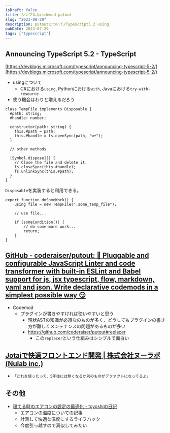 ```yaml
---
isDraft: false
title: シンプルなcodemod putout
slug: "2023-08-29"
description: putoutについて/TypeScript5.2 using
pubDate: 2023-07-29
tags: ["typescript"]
---
```


## Announcing TypeScript 5.2 - TypeScript

[https://devblogs.microsoft.com/typescript/announcing-typescript-5-2/](https://devblogs.microsoft.com/typescript/announcing-typescript-5-2/)

- usingについて
  - C#における`using`, Pythonにおける`with`, Javaにおける`try-with-resource`
- 使う機会はわりと増えるだろう

```tsx
class TempFile implements Disposable {
  #path: string;
  #handle: number;

  constructor(path: string) {
    this.#path = path;
    this.#handle = fs.openSync(path, "w+");
  }

  // other methods

  [Symbol.dispose]() {
    // Close the file and delete it.
    fs.closeSync(this.#handle);
    fs.unlinkSync(this.#path);
  }
}
```

`Disposable`を実装すると利用できる。

```tsx
export function doSomeWork() {
    using file = new TempFile(".some_temp_file");

    // use file...

    if (someCondition()) {
        // do some more work...
        return;
    }
}
```

## [GitHub - coderaiser/putout: 🐊 Pluggable and configurable JavaScript Linter and code transformer with built-in ESLint and Babel support for js, jsx typescript, flow, markdown, yaml and json. Write declarative codemods in a simplest possible way 😏](https://github.com/coderaiser/putout)

- Codemod
  - プラグインが書きやすければ使いやすいと思う
    - 現状ASTの知識が必須なのものが多く、どうしてもプラグインの書き方が難しくメンテナンスの問題があるものが多い
    - https://github.com/coderaiser/putout#replacer
      - この`replacer`という仕組みはシンプルで面白い

## [Jotaiで快適フロントエンド開発 | 株式会社ヌーラボ(Nulab inc.)](https://nulab.com/ja/blog/nulab/react-jotai/)

- `「どれを使ったって、5年後には無くなるか別のものがデファクトになってるよ」`

## その他

- [寝てる時のエアコンの設定の最適化 - toyoshiの日記](https://toyoshi.hatenablog.com/entry/2023/07/19/213634)
  - エアコンの温度についての記事
  - 計測して快適な温度にするライフハック
  - 今度引っ越すので真似してみたい
